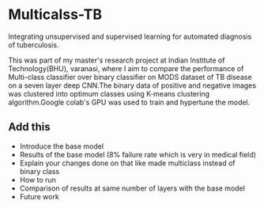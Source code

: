# Multicalss-TB
Integrating unsupervised and supervised learning for automated diagnosis of tuberculosis.

This was part of my master's research project at Indian  Institute of Technology(BHU), varanasi, where I aim to compare the performance of Multi-class classifier over binary classifier on MODS dataset of TB disease on a seven layer deep CNN.The binary data of positive and negative images was clustered into optimum classes using K-means clustering algorithm.Google colab's GPU was used to train and hypertune the model.

## Add this
- Introduce the base model
- Results of the base model (8% failure rate which is very in medical field)
- Explain your changes done on that like made multiclass instead of binary class
- How to run
- Comparison of results at same number of layers with the base model
- Future work
